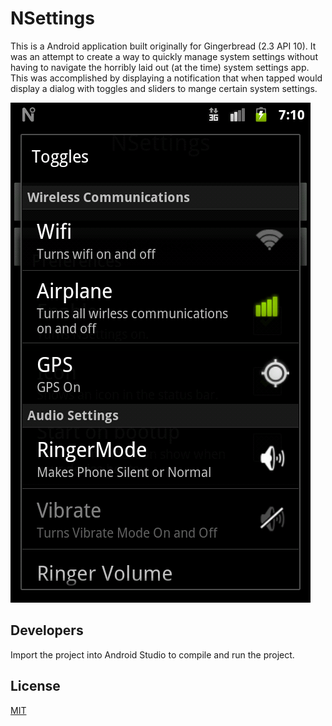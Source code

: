 # NSettings

This is a Android application built originally for Gingerbread (2.3 API 10). It was an attempt to create a way to quickly manage system settings without having to navigate the horribly laid out (at the time) system settings app. This was accomplished by displaying a notification that when tapped would display a dialog with toggles and sliders to mange certain system settings.

![System Setting's Toggles](toggles.png)

## Developers

Import the project into Android Studio to compile and run the project.

## License

[MIT](LICENSE.md)
